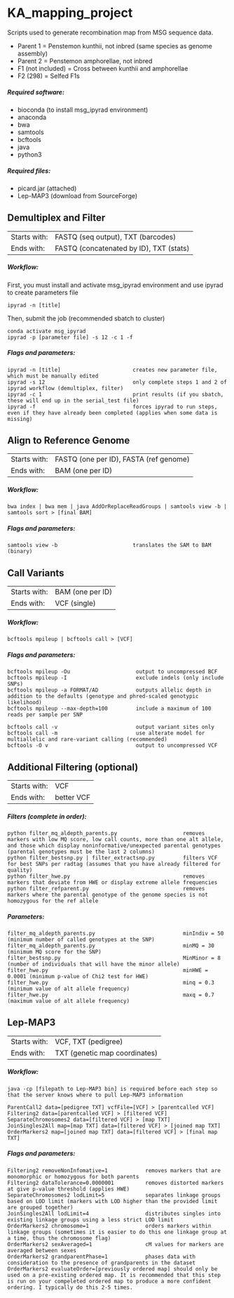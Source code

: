 # KA_mapping_project
Scripts used to generate recombination map from MSG sequence data.
- Parent 1 = Penstemon kunthii, not inbred (same species as genome assembly)
- Parent 2 = Penstemon amphorellae, not inbred
- F1 (not included) = Cross between kunthii and amphorellae
- F2 (298) = Selfed F1s 

##### Required software:
- bioconda (to install msg_ipyrad environment)
- anaconda
- bwa
- samtools
- bcftools
- java
- python3

##### Required files:
- picard.jar (attached)
- Lep-MAP3 (download from SourceForge)

## Demultiplex and Filter
|||
|-----|-----|
|Starts with:|FASTQ (seq output), TXT (barcodes)|
|Ends with:|FASTQ (concatenated by ID), TXT (stats)|
##### Workflow:
First, you must install and activate msg_ipyrad environment and use ipyrad to create parameters file
```
ipyrad -n [title]
```
Then, submit the job (recommended sbatch to cluster)
```
conda activate msg_ipyrad
ipyrad -p [parameter file] -s 12 -c 1 -f
```
##### Flags and parameters:
```
ipyrad -n [title]                       creates new parameter file, which must be manually edited
ipyrad -s 12                            only complete steps 1 and 2 of ipyrad workflow (demultiplex, filter)
ipyrad -c 1                             print results (if you sbatch, these will end up in the serial_test file)
ipyrad -f                               forces ipyrad to run steps, even if they have already been completed (applies when some data is missing)                         
```

## Align to Reference Genome
|||
|-----|-----|
|Starts with:|FASTQ (one per ID), FASTA (ref genome)|
|Ends with:|BAM (one per ID)|
##### Workflow:
```
bwa index | bwa mem | java AddOrReplaceReadGroups | samtools view -b | samtools sort > [final BAM]
```
##### Flags and parameters:
```
samtools view -b                        translates the SAM to BAM (binary)
```
## Call Variants
|||
|-----|-----|
|Starts with:|BAM (one per ID)|
|Ends with:|VCF (single)|
##### Workflow:
```
bcftools mpileup | bcftools call > [VCF]
```
##### Flags and parameters:
```
bcftools mpileup -Ou                     output to uncompressed BCF
bcftools mpileup -I                      exclude indels (only include SNPs)
bcftools mpileup -a FORMAT/AD            outputs allelic depth in addition to the defaults (genotype and phred-scaled genotypic likelihood) 
bcftools mpileup --max-depth=100         include a maximum of 100 reads per sample per SNP
```
```
bcftools call -v                         output variant sites only 
bcftools call -m                         use alterate model for multiallelic and rare-variant calling (recommended)
bcftools -O v                            output to uncompressed VCF
```

## Additional Filtering (optional)
|||
|-----|-----|
|Starts with:|VCF|
|Ends with:|better VCF|
##### Filters (complete in order):
```
python filter_mq_aldepth_parents.py                     removes markers with low MQ score, low call counts, more than one alt allele, and those which display noninformative/unexpected parental genotypes (parental genotypes must be the last 2 columns)
python filter_bestsnp.py | filter_extractsnp.py         filters VCF for best SNPs per radtag (assumes that you have already filtered for quality)
python filter_hwe.py                                    removes markers that deviate from HWE or display extreme allele frequencies
python filter_refparent.py                              removes markers where the parental genotype of the genome species is not homozygous for the ref allele
```
##### Parameters:
`````
filter_mq_aldepth_parents.py                            minIndiv = 50 (minimum number of called genotypes at the SNP)      
filter_mq_aldepth_parents.py                            minMQ = 30 (minimum MQ score for the SNP)
filter_bestsnp.py                                       MinMinor = 8 (number of individuals that will have the minor allele)
filter_hwe.py                                           minHWE = 0.0001 (minimum p-value of Chi2 test for HWE)
filter_hwe.py                                           minq = 0.3 (minimum value of alt allele frequency)
filter_hwe.py                                           maxq = 0.7 (maximum value of alt allele frequency)
`````

## Lep-MAP3
|||
|-----|-----|
|Starts with:|VCF, TXT (pedigree)|
|Ends with:|TXT (genetic map coordinates)|
##### Workflow:
```
java -cp [filepath to Lep-MAP3 bin] is required before each step so that the server knows where to pull Lep-MAP3 information
```
```
ParentCall2 data=[pedigree TXT] vcfFile=[VCF] > [parentcalled VCF]
Filtering2 data=[parentcalled VCF] > [filtered VCF]
SeparateChromosomes2 data=[filtered VCF] > [map TXT]
JoinSingles2All map=[map TXT] data=[filtered VCF] > [joined map TXT]
OrderMarkers2 map=[joined map TXT] data=[filtered VCF] > [final map TXT]
```
##### Flags and parameters:
```
Filtering2 removeNonInfomative=1            removes markers that are monomorphic or homozygous for both parents
Filtering2 dataTolerance=0.0000001          removes distorted markers at give p-value threshold (applies HWE)
SeparateChromosomes2 lodLimit=5             separates linkage groups based on LOD limit (markers with LOD higher than the provided limit are grouped together)
JoinSingles2All lodLimit=4                  distributes singles into existing linkage groups using a less strict LOD limit
OrderMarkers2 chromosome=1                  orders markers within linkage groups (sometimes it is easier to do this one linkage group at a time, thus the chromosome flag)
OrderMarkers2 sexAveraged=1                 cM values for markers are averaged between sexes
OrderMarkers2 grandparentPhase=1            phases data with consideration to the presence of grandparents in the dataset
OrderMarkers2 evaluateOrder=[previously ordered map] should only be used on a pre-existing ordered map. It is recommended that this step is run on your compeleted ordered map to produce a more confident ordering. I typically do this 2-5 times.
```

